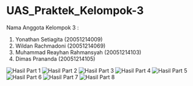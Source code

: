 # UAS_Praktek_Kelompok-3
Nama Anggota Kelompok 3 :
1.	Yonathan Setiagita (20051214009)
2.	Wildan Rachmadoni (20051214069)
3.	Muhammad Reayhan Rahmansyah (20051214103)
4.	Dimas Prananda (20051214105)


![Hasil Part 1](https://user-images.githubusercontent.com/92255509/147387091-3712b9e0-b5aa-4450-b587-0b0d87102e05.jpg)
![Hasil Part 2](https://user-images.githubusercontent.com/92255509/147387115-c7394225-415c-45bb-8487-b1b59fc3bec1.jpg)
![Hasil Part 3](https://user-images.githubusercontent.com/92255509/147387117-d15af83e-1e4d-4906-b413-f77fda34b27f.jpg)
![Hasil Part 4](https://user-images.githubusercontent.com/92255509/147387120-fb9d569f-8ed7-42d1-9e6e-f19941b88c16.jpg)
![Hasil Part 5](https://user-images.githubusercontent.com/92255509/147387124-99f82c38-c3ad-46aa-afc0-74f0f8a0b5d3.jpg)
![Hasil Part 6](https://user-images.githubusercontent.com/92255509/147387137-81790234-74db-4fa5-815f-0527c3457590.jpg)
![Hasil Part 7](https://user-images.githubusercontent.com/92255509/147387139-f54806ec-24b9-4467-910c-2816a0ccd858.jpg)
![Hasil Part 8](https://user-images.githubusercontent.com/92255509/147387141-1267db08-3ea5-4ecd-9d5d-97b8ece1e0de.jpg)
